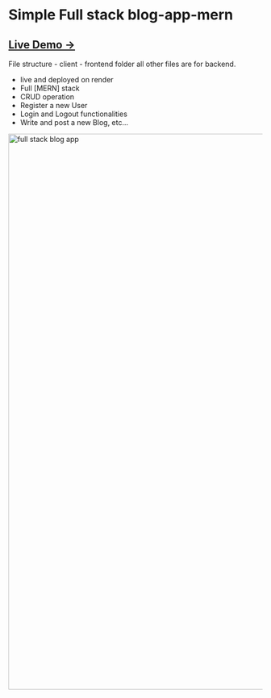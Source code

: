 # Simple Full stack blog-app-mern

<h2><a href="https://blog-app-z55p.onrender.com">Live Demo →</a></h2>

File structure -
client - frontend folder
all other files are for backend.

- live and deployed on render
- Full [MERN] stack
- CRUD operation
- Register a new User
- Login and Logout functionalities
- Write and post a new Blog, etc...

<a href="https://blog-app-z55p.onrender.com">
  <img width="1102" alt="full stack blog app" src="https://github.com/Githubak2002/Simple-blog-app/assets/109411443/73df9e60-8c33-426a-8184-69c2c86a0662">
</a>

<!-- 
0. landing page
0. write with pencile Position fixed
0. blog detail page
0. read more...

write your frist blog - write in navigation menu  [redirecting to login as needs to login to write a blog]

1. pagination - what if no of blogs increases 
-->
